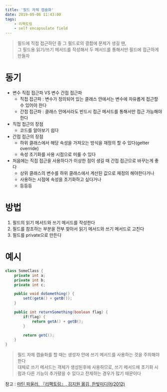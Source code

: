 ```yaml
---
title: '필드 자체 캡슐화'
date: 2019-05-06 11:43:00
tags:
    - 리팩토링
    - self encapsulate field
---
```


> 필드에 직접 접근하던 중 그 필드로의 결합에 문제가 생길 땐,  
> 그 필드용 읽기/쓰기 메서드를 작성해서 두 메서드를 통해서만 필드에 접근하게 만들자  

# 동기
- 변수 직접 접근파 VS 변수 간접 접근파  
    - 직접 접근파 : 변수가 정의되어 있는 클래스 안에서는 변수에 자유롭게 접근할 수 있어야 한다
    - 간접 접근파 : 클래스 안에서라도 반드시 접근 메서드를 통해서만 접근 가능해야 한다
- 직접 접근의 장점
    - 코드를 알아보기 쉽다
- 간접 접근의 장점
    - 하위 클래스에서 해당 속성을 가져오는 방식을 재정의 할 수 있다(getter override)
    - 속성 초기화를 사용 시점으로 미룰 수 있다
- 처음에는 직접 접근을 사용하다가 이상한 점이 생길 때 간접 접근으로 바꾸는게 좋다
    - 상위 클래스의 변수를 하위 클래스에서 계산된 값으로 재정의 해야한다거나
    - 사용하는 시점에 속성을 초기화하고 싶다거나
    - 등등등

# 방법
1. 필드의 읽기 메서드와 쓰기 메서드를 작성한다
2. 필드를 참조하는 부분을 전부 찾아서 읽기 메서드와 쓰기 메서드로 고친다
3. 필드를 private으로 만든다

# 예시
```java
class SomeClass {
    private int a;
    private int b;
    private int c;

    public void doSomething() {
        setC(getA() + getB());
    }

    public int returnSomething(boolean flag) {
        if(flag) {
            return getA() + getB();
        }

        return getC();
    }
}
```

> 필드 자체 캡슐화를 할 때는 생성자 안에 쓰기 메서드를 사용하는 것을 주의해야한다  
> 대체로 쓰기 메서드는 객체가 생성된후에 사용하므로, 쓰기 메서드에 초기화 시점과 다른 기능이 추가됐을 수 있다고 전제하는 경우가 많기 때문이다  

참고 : [마틴 파울러, 『리팩토링』, 김지원 옮김, 한빛미디어(2012)](http://www.kyobobook.co.kr/product/detailViewKor.laf?ejkGb=KOR&mallGb=KOR&barcode=9788979149715&orderClick=LAG&Kc=)

<!-- more -->